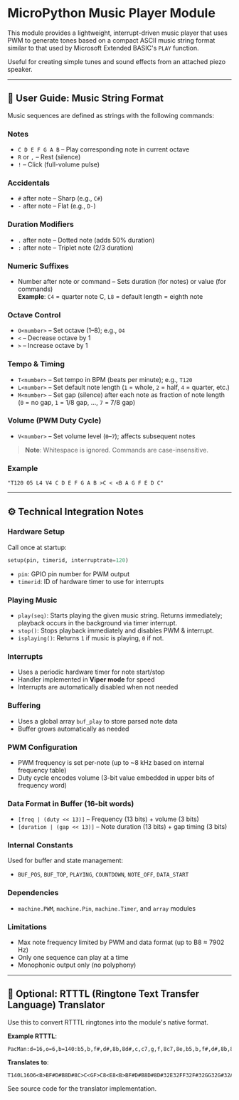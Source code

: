 # MicroPython Music Player Module

This module provides a lightweight, interrupt-driven music player that uses PWM to generate tones based on a compact ASCII music string format similar to that used by Microsoft Extended BASIC's `PLAY` function.

Useful for creating simple tunes and sound effects from an attached piezo speaker.

---

## 🎵 User Guide: Music String Format

Music sequences are defined as strings with the following commands:

### Notes
- `C D E F G A B` – Play corresponding note in current octave  
- `R` or `,` – Rest (silence)  
- `!` – Click (full-volume pulse)

### Accidentals
- `#` after note – Sharp (e.g., `C#`)  
- `-` after note – Flat (e.g., `D-`)

### Duration Modifiers
- `.` after note – Dotted note (adds 50% duration)  
- `:` after note – Triplet note (2/3 duration)

### Numeric Suffixes
- Number after note or command – Sets duration (for notes) or value (for commands)  
  **Example**: `C4` = quarter note C, `L8` = default length = eighth note

### Octave Control
- `O<number>` – Set octave (1–8); e.g., `O4`  
- `<` – Decrease octave by 1  
- `>` – Increase octave by 1

### Tempo & Timing
- `T<number>` – Set tempo in BPM (beats per minute); e.g., `T120`  
- `L<number>` – Set default note length (`1` = whole, `2` = half, `4` = quarter, etc.)  
- `M<number>` – Set gap (silence) after each note as fraction of note length  
  (`0` = no gap, `1` = 1/8 gap, ..., `7` = 7/8 gap)

### Volume (PWM Duty Cycle)
- `V<number>` – Set volume level (`0`–`7`); affects subsequent notes

> **Note**: Whitespace is ignored. Commands are case-insensitive.

### Example
```text
"T120 O5 L4 V4 C D E F G A B >C < <B A G F E D C"
```

---

## ⚙️ Technical Integration Notes

### Hardware Setup
Call once at startup:
```python
setup(pin, timerid, interruptrate=120)
```
- `pin`: GPIO pin number for PWM output  
- `timerid`: ID of hardware timer to use for interrupts  

### Playing Music
- `play(seq)`: Starts playing the given music string. Returns immediately; playback occurs in the background via timer interrupt.  
- `stop()`: Stops playback immediately and disables PWM & interrupt.  
- `isplaying()`: Returns `1` if music is playing, `0` if not.

### Interrupts
- Uses a periodic hardware timer for note start/stop  
- Handler implemented in **Viper mode** for speed  
- Interrupts are automatically disabled when not needed

### Buffering
- Uses a global array `buf_play` to store parsed note data  
- Buffer grows automatically as needed

### PWM Configuration
- PWM frequency is set per-note (up to ~8 kHz based on internal frequency table)  
- Duty cycle encodes volume (3-bit value embedded in upper bits of frequency word)

### Data Format in Buffer (16-bit words)
- `[freq | (duty << 13)]` – Frequency (13 bits) + volume (3 bits)  
- `[duration | (gap << 13)]` – Note duration (13 bits) + gap timing (3 bits)

### Internal Constants
Used for buffer and state management:
- `BUF_POS`, `BUF_TOP`, `PLAYING`, `COUNTDOWN`, `NOTE_OFF`, `DATA_START`

### Dependencies
- `machine.PWM`, `machine.Pin`, `machine.Timer`, and `array` modules

### Limitations
- Max note frequency limited by PWM and data format (up to B8 ≈ 7902 Hz)  
- Only one sequence can play at a time  
- Monophonic output only (no polyphony)

---

## 📱 Optional: RTTTL (Ringtone Text Transfer Language) Translator

Use this to convert RTTTL ringtones into the module's native format.

**Example RTTTL**:
```text
PacMan:d=16,o=6,b=140:b5,b,f#,d#,8b,8d#,c,c7,g,f,8c7,8e,b5,b,f#,d#,8b,8d#,32d#,32e,f,32f,32f#,g,32g,32g#,a,8b
```

**Translates to**:
```text
T140L16O6<B>BF#D#B8D#8C>C<GF>C8<E8<B>BF#D#B8D#8D#32E32FF32F#32GG32G#32AB8
```

See source code for the translator implementation.

